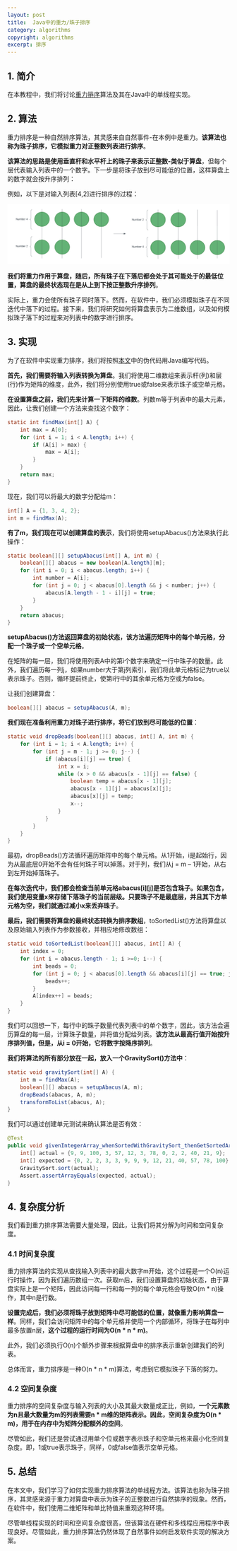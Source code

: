 ```yaml
---
layout: post
title:  Java中的重力/珠子排序
category: algorithms
copyright: algorithms
excerpt: 排序
---
```


## 1. 简介

在本教程中，我们将讨论[重力排序](https://www.baeldung.com/cs/gravity-sort)算法及其在Java中的单线程实现。

## 2. 算法

重力排序是一种自然排序算法，其灵感来自自然事件-在本例中是重力。**该算法也称为珠子排序，它模拟重力对正整数列表进行排序**。

**该算法的思路是使用垂直杆和水平杆上的珠子来表示正整数-类似于算盘**，但每个层代表输入列表中的一个数字。下一步是将珠子放到尽可能低的位置，这样算盘上的数字就会按升序排列：

例如，以下是对输入列表[4,2\]进行排序的过程：

![](/assets/images/2025/algorithms/javagravitybeadsort01.png)

**我们将重力作用于算盘，随后，所有珠子在下落后都会处于其可能处于的最低位置，算盘的最终状态现在是从上到下按正整数升序排列**。

实际上，重力会使所有珠子同时落下。然而，在软件中，我们必须模拟珠子在不同迭代中落下的过程。接下来，我们将研究如何将算盘表示为二维数组，以及如何模拟珠子落下的过程来对列表中的数字进行排序。

## 3. 实现

为了在软件中实现重力排序，我们将按照[本文](https://www.baeldung.com/cs/gravity-sort)中的伪代码用Java编写代码。

**首先，我们需要将输入列表转换为算盘**。我们将使用二维数组来表示杆(列)和层(行)作为矩阵的维度，此外，我们将分别使用true或false来表示珠子或空单元格。

**在设置算盘之前，我们先来计算一下矩阵的维数**。列数m等于列表中的最大元素，因此，让我们创建一个方法来查找这个数字：
```java
static int findMax(int[] A) {
    int max = A[0];
    for (int i = 1; i < A.length; i++) {
        if (A[i] > max) {
            max = A[i];
        }
    }
    return max;
}
```

现在，我们可以将最大的数字分配给m：
```java
int[] A = {1, 3, 4, 2};
int m = findMax(A);
```

**有了m，我们现在可以创建算盘的表示**，我们将使用setupAbacus()方法来执行此操作：
```java
static boolean[][] setupAbacus(int[] A, int m) {
    boolean[][] abacus = new boolean[A.length][m];
    for (int i = 0; i < abacus.length; i++) {
        int number = A[i];
        for (int j = 0; j < abacus[0].length && j < number; j++) {
            abacus[A.length - 1 - i][j] = true;
        }
    }
    return abacus;
}
```

**setupAbacus()方法返回算盘的初始状态，该方法遍历矩阵中的每个单元格，分配一个珠子或一个空单元格**。

在矩阵的每一层，我们将使用列表A中的第i个数字来确定一行中珠子的数量。此外，我们遍历每一列j，如果number大于第j列索引，我们将此单元格标记为true以表示珠子。否则，循环提前终止，使第i行中的其余单元格为空或为false。

让我们创建算盘：
```java
boolean[][] abacus = setupAbacus(A, m);
```

**我们现在准备利用重力对珠子进行排序，将它们放到尽可能低的位置**：
```java
static void dropBeads(boolean[][] abacus, int[] A, int m) {
    for (int i = 1; i < A.length; i++) {
        for (int j = m - 1; j >= 0; j--) {
            if (abacus[i][j] == true) {
                int x = i;
                while (x > 0 && abacus[x - 1][j] == false) {
                    boolean temp = abacus[x - 1][j];
                    abacus[x - 1][j] = abacus[x][j];
                    abacus[x][j] = temp;
                    x--;
                }
            }
        }
    }
}
```

最初，dropBeads()方法循环遍历矩阵中的每个单元格。从1开始，i是起始行，因为从最底层0开始不会有任何珠子可以掉落。对于列，我们从j = m – 1开始，从右到左开始掉落珠子。

**在每次迭代中，我们都会检查当前单元格abacus[i\][j\]是否包含珠子。如果包含，我们使用变量x来存储下落珠子的当前层级。只要珠子不是最底层，并且其下方单元格为空，我们就通过减小x来丢弃珠子**。

**最后，我们需要将算盘的最终状态转换为排序数组**，toSortedList()方法将算盘以及原始输入列表作为参数接收，并相应地修改数组：
```java
static void toSortedList(boolean[][] abacus, int[] A) {
    int index = 0;
    for (int i = abacus.length - 1; i >=0; i--) {
        int beads = 0;
        for (int j = 0; j < abacus[0].length && abacus[i][j] == true; j++) {
            beads++;
        }
        A[index++] = beads;
    }
}
```

我们可以回想一下，每行中的珠子数量代表列表中的单个数字，因此，该方法会遍历算盘的每一层，计算珠子数量，并将值分配给列表。**该方法从最高行值开始按升序排列值，但是，从i = 0开始，它将数字按降序排列**。

**我们将算法的所有部分放在一起，放入一个GravitySort()方法中**：
```java
static void gravitySort(int[] A) {
    int m = findMax(A);
    boolean[][] abacus = setupAbacus(A, m);
    dropBeads(abacus, A, m);
    transformToList(abacus, A);
}
```

我们可以通过创建单元测试来确认算法是否有效：
```java
@Test
public void givenIntegerArray_whenSortedWithGravitySort_thenGetSortedArray() {
    int[] actual = {9, 9, 100, 3, 57, 12, 3, 78, 0, 2, 2, 40, 21, 9};
    int[] expected = {0, 2, 2, 3, 3, 9, 9, 9, 12, 21, 40, 57, 78, 100};
    GravitySort.sort(actual);
    Assert.assertArrayEquals(expected, actual);
}
```

## 4. 复杂度分析

我们看到重力排序算法需要大量处理，因此，让我们将其分解为时间和空间复杂度。

### 4.1 时间复杂度

重力排序算法的实现从查找输入列表中的最大数字m开始，这个过程是一个O(n)运行时操作，因为我们遍历数组一次。获取m后，我们设置算盘的初始状态，由于算盘实际上是一个矩阵，因此访问每一行和每一列的每个单元格会导致O(m * n)操作，其中n是行数。

**设置完成后，我们必须将珠子放到矩阵中尽可能低的位置，就像重力影响算盘一样**。同样，我们会访问矩阵中的每个单元格并使用一个内部循环，将珠子在每列中最多放置n层，**这个过程的运行时间为O(n * n * m)**。

此外，我们必须执行O(n)个额外步骤来根据算盘中的排序表示重新创建我们的列表。

总体而言，重力排序是一种O(n * n * m)算法，考虑到它模拟珠子下落的努力。

### 4.2 空间复杂度

重力排序的空间复杂度与输入列表的大小及其最大数量成正比，例如，**一个元素数为n且最大数量为m的列表需要n * m维的矩阵表示。因此，空间复杂度为O(n * m)，用于在内存中为矩阵分配额外的空间**。

尽管如此，我们还是尝试通过用单个位或数字表示珠子和空单元格来最小化空间复杂度。即，1或true表示珠子，同样，0或false值表示空单元格。

## 5. 总结

在本文中，我们学习了如何实现重力排序算法的单线程方法。该算法也称为珠子排序，其灵感来源于重力对算盘中表示为珠子的正整数进行自然排序的现象。然而，在软件中，我们使用二维矩阵和单比特值来重现这种环境。

尽管单线程实现的时间和空间复杂度很高，但该算法在硬件和多线程应用程序中表现良好。尽管如此，重力排序算法仍然体现了自然事件如何启发软件实现的解决方案。